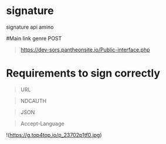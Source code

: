 # signature
signature api amino


#Main link genre POST
>https://dev-sors.pantheonsite.io/Public-interface.php


# Requirements to sign correctly


>URL


>NDCAUTH


>JSON


>Accept-Language

!(https://g.top4top.io/p_23702p1tf0.jpg)
